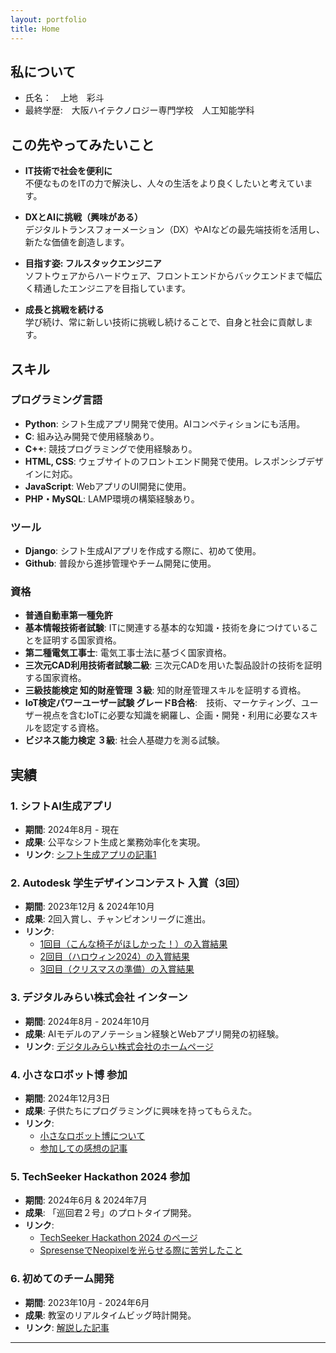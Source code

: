 ```yaml
---
layout: portfolio
title: Home
---
```

## 私について
 * 氏名：　上地　彩斗 
 * 最終学歴:　大阪ハイテクノロジー専門学校　人工知能学科

## この先やってみたいこと

- **IT技術で社会を便利に**  
  不便なものをITの力で解決し、人々の生活をより良くしたいと考えています。

- **DXとAIに挑戦（興味がある）**  
  デジタルトランスフォーメーション（DX）やAIなどの最先端技術を活用し、新たな価値を創造します。

- **目指す姿: フルスタックエンジニア**  
  ソフトウェアからハードウェア、フロントエンドからバックエンドまで幅広く精通したエンジニアを目指しています。

- **成長と挑戦を続ける**  
  学び続け、常に新しい技術に挑戦し続けることで、自身と社会に貢献します。


## スキル
### プログラミング言語
- **Python**: シフト生成アプリ開発で使用。AIコンペティションにも活用。
- **C**: 組み込み開発で使用経験あり。
- **C++**: 競技プログラミングで使用経験あり。
- **HTML, CSS**: ウェブサイトのフロントエンド開発で使用。レスポンシブデザインに対応。
- **JavaScript**: WebアプリのUI開発に使用。
- **PHP・MySQL**: LAMP環境の構築経験あり。

### ツール
- **Django**: シフト生成AIアプリを作成する際に、初めて使用。
- **Github**: 普段から進捗管理やチーム開発に使用。

### 資格
- **普通自動車第一種免許**
- **基本情報技術者試験**: ITに関連する基本的な知識・技術を身につけていることを証明する国家資格。
- **第二種電気工事士**: 電気工事士法に基づく国家資格。
- **三次元CAD利用技術者試験二級**: 三次元CADを用いた製品設計の技術を証明する国家資格。
- **三級技能検定 知的財産管理 ３級**: 知的財産管理スキルを証明する資格。
- **IoT検定パワーユーザー試験 グレードB合格**:　技術、マーケティング、ユーザー視点を含むIoTに必要な知識を網羅し、企画・開発・利用に必要なスキルを認定する資格。
- **ビジネス能力検定 ３級**: 社会人基礎力を測る試験。


## 実績
### 1. シフトAI生成アプリ
- **期間**: 2024年8月 - 現在  
- **成果**: 公平なシフト生成と業務効率化を実現。  
- **リンク**: [シフト生成アプリの記事1](https://zenn.dev/ayaponzu2525/articles/shiftgenerator1)

### 2. Autodesk 学生デザインコンテスト 入賞（3回）
- **期間**: 2023年12月 & 2024年10月  
- **成果**: 2回入賞し、チャンピオンリーグに進出。  
- **リンク**: 
  - [1回目（こんな椅子がほしかった！）の入賞結果](https://www.myautodesk.jp/fusion360-contest-2023/contest-09-result.html)
  - [2回目（ハロウィン2024）の入賞結果](https://www.myautodesk.jp/fusion-contest-2024/contest-result-07.html)
  - [3回目（クリスマスの準備）の入賞結果](https://www.myautodesk.jp/fusion-contest-2024/contest-result-08.html)

### 3. デジタルみらい株式会社 インターン
- **期間**: 2024年8月 - 2024年10月  
- **成果**: AIモデルのアノテーション経験とWebアプリ開発の初経験。  
- **リンク**: [デジタルみらい株式会社のホームページ](https://digitalmirai.co.jp/)

### 4. 小さなロボット博 参加
- **期間**: 2024年12月3日  
- **成果**: 子供たちにプログラミングに興味を持ってもらえた。
- **リンク**: 
  - [小さなロボット博について](https://yao-city.note.jp/n/ndb1ff2514b36)
  - [参加しての感想の記事](https://zenn.dev/ayaponzu2525/articles/minirobothaku)

### 5. TechSeeker Hackathon 2024 参加
- **期間**: 2024年6月 & 2024年7月  
- **成果**: 「巡回君２号」のプロトタイプ開発。  
- **リンク**: 
  - [TechSeeker Hackathon 2024 のページ](https://techseeker.jp/hackathon2024/)
  - [SpresenseでNeopixelを光らせる際に苦労したこと](https://zenn.dev/ayaponzu2525/articles/spresense_neopixel)

### 6. 初めてのチーム開発
- **期間**: 2023年10月 - 2024年6月  
- **成果**: 教室のリアルタイムビッグ時計開発。  
- **リンク**: [解説した記事](https://zenn.dev/ayaponzu2525/articles/seven_segclock)

---

